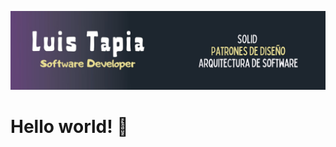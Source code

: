 ![alt text](https://github.com/luisdamiantapia/luisdamiantapia/blob/main/header.jpg?raw=true)

# Hello world! 👋

